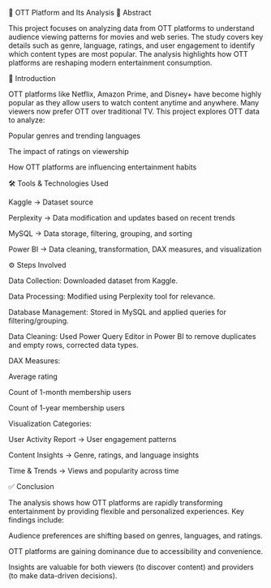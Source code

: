 📌 OTT Platform and Its Analysis
📖 Abstract

This project focuses on analyzing data from OTT platforms to understand audience viewing patterns for movies and web series. The study covers key details such as genre, language, ratings, and user engagement to identify which content types are most popular. The analysis highlights how OTT platforms are reshaping modern entertainment consumption.

📝 Introduction

OTT platforms like Netflix, Amazon Prime, and Disney+ have become highly popular as they allow users to watch content anytime and anywhere. Many viewers now prefer OTT over traditional TV.
This project explores OTT data to analyze:

Popular genres and trending languages

The impact of ratings on viewership

How OTT platforms are influencing entertainment habits

🛠 Tools & Technologies Used

Kaggle → Dataset source

Perplexity → Data modification and updates based on recent trends

MySQL → Data storage, filtering, grouping, and sorting

Power BI → Data cleaning, transformation, DAX measures, and visualization

⚙️ Steps Involved

Data Collection: Downloaded dataset from Kaggle.

Data Processing: Modified using Perplexity tool for relevance.

Database Management: Stored in MySQL and applied queries for filtering/grouping.

Data Cleaning: Used Power Query Editor in Power BI to remove duplicates and empty rows, corrected data types.

DAX Measures:

Average rating

Count of 1-month membership users

Count of 1-year membership users

Visualization Categories:

User Activity Report → User engagement patterns

Content Insights → Genre, ratings, and language insights

Time & Trends → Views and popularity across time

✅ Conclusion

The analysis shows how OTT platforms are rapidly transforming entertainment by providing flexible and personalized experiences.
Key findings include:

Audience preferences are shifting based on genres, languages, and ratings.

OTT platforms are gaining dominance due to accessibility and convenience.

Insights are valuable for both viewers (to discover content) and providers (to make data-driven decisions).

